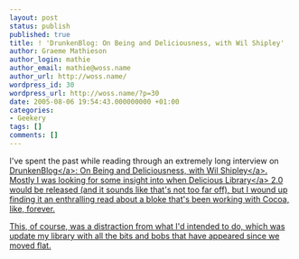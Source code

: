 ```yaml
---
layout: post
status: publish
published: true
title: ! 'DrunkenBlog: On Being and Deliciousness, with Wil Shipley'
author: Graeme Mathieson
author_login: mathie
author_email: mathie@woss.name
author_url: http://woss.name/
wordpress_id: 30
wordpress_url: http://woss.name/?p=30
date: 2005-08-06 19:54:43.000000000 +01:00
categories:
- Geekery
tags: []
comments: []
---
```

I've spent the past while reading through an extremely long interview on <a href="http:&#47;&#47;www.drunkenblog.com&#47;">DrunkenBlog<&#47;a>: <a href="http:&#47;&#47;www.drunkenblog.com&#47;drunkenblog-archives&#47;000581.html">On Being and Deliciousness, with Wil Shipley<&#47;a>.  Mostly I was looking for some insight into when <a href="http:&#47;&#47;www.delicious-monster.com&#47;">Delicious Library<&#47;a> 2.0 would be released (and it sounds like that's not too far off), but I wound up finding it an enthralling read about a bloke that's been working with Cocoa, like, forever.

This, of course, was a distraction from what I'd intended to do, which was update my library with all the bits and bobs that have appeared since we moved flat.
